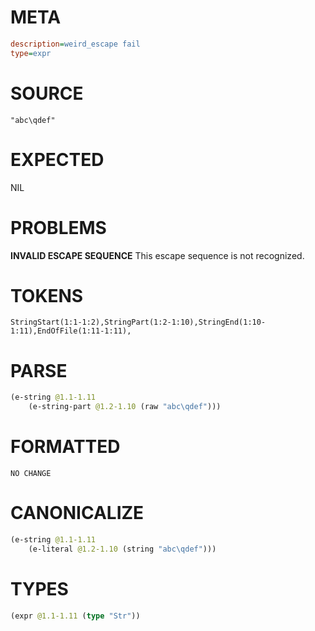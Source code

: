 # META
~~~ini
description=weird_escape fail
type=expr
~~~
# SOURCE
~~~roc
"abc\qdef"
~~~
# EXPECTED
NIL
# PROBLEMS
**INVALID ESCAPE SEQUENCE**
This escape sequence is not recognized.

# TOKENS
~~~zig
StringStart(1:1-1:2),StringPart(1:2-1:10),StringEnd(1:10-1:11),EndOfFile(1:11-1:11),
~~~
# PARSE
~~~clojure
(e-string @1.1-1.11
	(e-string-part @1.2-1.10 (raw "abc\qdef")))
~~~
# FORMATTED
~~~roc
NO CHANGE
~~~
# CANONICALIZE
~~~clojure
(e-string @1.1-1.11
	(e-literal @1.2-1.10 (string "abc\qdef")))
~~~
# TYPES
~~~clojure
(expr @1.1-1.11 (type "Str"))
~~~
